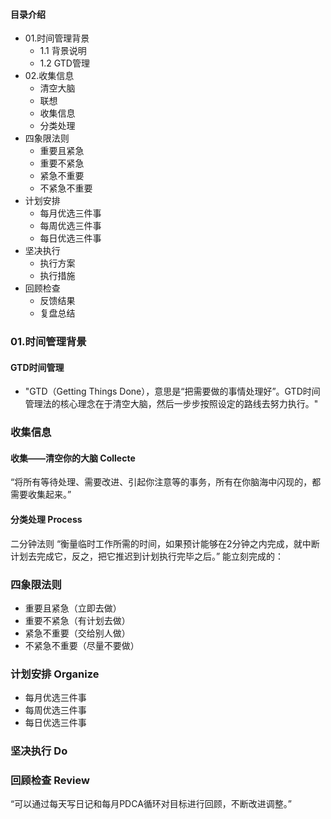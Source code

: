 #### 目录介绍
- 01.时间管理背景
    - 1.1 背景说明
    - 1.2 GTD管理
- 02.收集信息
    - 清空大脑
    - 联想
    - 收集信息
    - 分类处理
- 四象限法则
    - 重要且紧急
    - 重要不紧急
    - 紧急不重要
    - 不紧急不重要
- 计划安排
    - 每月优选三件事
    - 每周优选三件事
    - 每日优选三件事
- 坚决执行
    - 执行方案
    - 执行措施
- 回顾检查
    - 反馈结果
    - 复盘总结




### 01.时间管理背景
#### GTD时间管理
- "GTD（Getting Things Done），意思是“把需要做的事情处理好”。GTD时间管理法的核心理念在于清空大脑，然后一步步按照设定的路线去努力执行。"


### 收集信息
#### 收集——清空你的大脑  Collecte
“将所有等待处理、需要改进、引起你注意等的事务，所有在你脑海中闪现的，都需要收集起来。”
 
 
 
#### 分类处理  Process
二分钟法则
“衡量临时工作所需的时间，如果预计能够在2分钟之内完成，就中断计划去完成它，反之，把它推迟到计划执行完毕之后。”
能立刻完成的：
 
 
### 四象限法则
- 重要且紧急（立即去做） 
- 重要不紧急（有计划去做）
- 紧急不重要（交给别人做） 
- 不紧急不重要（尽量不要做）
 


### 计划安排  Organize
- 每月优选三件事
- 每周优选三件事
- 每日优选三件事
 
 
 

### 坚决执行  Do
  
 

### 回顾检查   Review
“可以通过每天写日记和每月PDCA循环对目标进行回顾，不断改进调整。”
 
 
 





 


 













